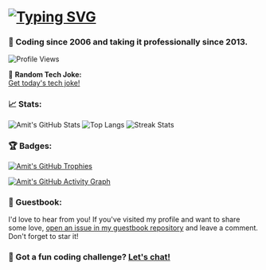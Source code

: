 # [![Typing SVG](https://readme-typing-svg.demolab.com?font=Fira+Code&size=32&pause=1000&width=435&lines=Hi+%F0%9F%91%8B%2C+I'm+Amit+Singh)](https://git.io/typing-svg)

### 🚀 Coding since 2006 and taking it professionally since 2013.

![Profile Views](https://komarev.com/ghpvc/?username=amitksingh1490&label=Profile%20views&color=0e75b6&style=tokyonight)

🎉 **Random Tech Joke:**  
[Get today's tech joke!](https://v2.jokeapi.dev/joke/Programming?blacklistFlags=nsfw,religious,racist,sexist&type=single)


### 📈 Stats:
![Amit's GitHub Stats](https://github-readme-stats.vercel.app/api?username=amitksingh1490&show_icons=true&locale=en&theme=tokyonight&hide_border=true&card_width=475)
![Top Langs](https://github-readme-stats.vercel.app/api/top-langs?username=amitksingh1490&show_icons=true&locale=en&layout=compact&theme=tokyonight&hide_border=true&card_width=475)
![Streak Stats](https://streak-stats.demolab.com?user=amitksingh1490&theme=tokyonight&hide_border=true&date_format=j%20M%5B%20Y%5D&card_width=475)

### 🏆 Badges:
[![Amit's GitHub Trophies](https://github-profile-trophy.vercel.app/?username=amitksingh1490&column=-1&theme=tokyonight&no-frame=true&margin-w=10&margin-h=10)](https://github.com/ryo-ma/github-profile-trophy)

[![Amit's GitHub Activity Graph](https://github-readme-activity-graph.vercel.app/graph?username=amitksingh1490&theme=tokyo-night&hide_border=true)](https://github.com/ashutosh00710/github-readme-activity-graph)


### 💌 Guestbook:
I'd love to hear from you! If you've visited my profile and want to share some love, [open an issue in my guestbook repository](https://github.com/amitksingh1490/amitksingh1490) and leave a comment. Don't forget to star it!


### 💬 Got a fun coding challenge? [Let's chat!](https://twitter.com/amitksingh1490)
